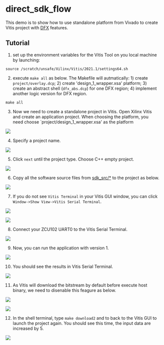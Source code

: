 # direct_sdk_flow
This demo is to show how to use standalone platform from Vivado to create Vitis project with [DFX](https://www.xilinx.com/content/dam/xilinx/support/documents/sw_manuals/xilinx2021_2/ug909-vivado-partial-reconfiguration.pdf) features.


## Tutorial 
1. set up the environment variables for the Vitis Tool on you local machine by launching:
```
source /scratch/unsafe/Xilinx/Vitis/2021.1/settings64.sh
```
2. execute `make all` as below. The Makefile will autmatically: 1) create `project/overlay.dcp`; 2) create 'design_1_wrapper.xsa' platform; 3) create an abstract shell (`dfx_abs.dcp`) for one DFX region; 4) implement another logic version for DFX region.

```
make all
```

3. Now we need to create a standalone project in Vitis. Open Xilinx Vitis and create an application project. When choosing the platform, you need choose `project/design_1_wrapper.xsa' as the platform

![](figures/choose_xsa.png)

4. Specify a project name.

![](figures/prj_name.png)

5. Click `next` until the project type. Choose C++ empty project.

![](figures/CPP_PRJ.png)

6. Copy all the software source files from [sdk_src/*](sdk_src) to the project as below.

![](figures/copy_src.png)

7. If you do not see `Vitis Terminal` in your Vitis GUI window, you can click `Window->Show View->Vitis Serial Terminal`.

![](figures/show_view.png)

![](figures/vitis_terminal.png)

8. Connect your ZCU102 UART0 to the Vitis Serial Terminal.

![](figures/uart0.png)

9. Now, you can run the application with version 1.

![](figures/run.png)

10. You should see the results in Vitis Serial Terminal.

![](figures/dfx1_res.png)


11. As Vitis will download the bitstream by default before execute host binary, we need to disenable this feagure as below.

![](figures/run_config.png)

![](figures/uncheck.png)

12. In the shell terminal, type `make download2` and to back to the Vitis GUI to launch the project again. You should see this time, the input data are increased by 5.

![](figures/dfx2_res.png)


